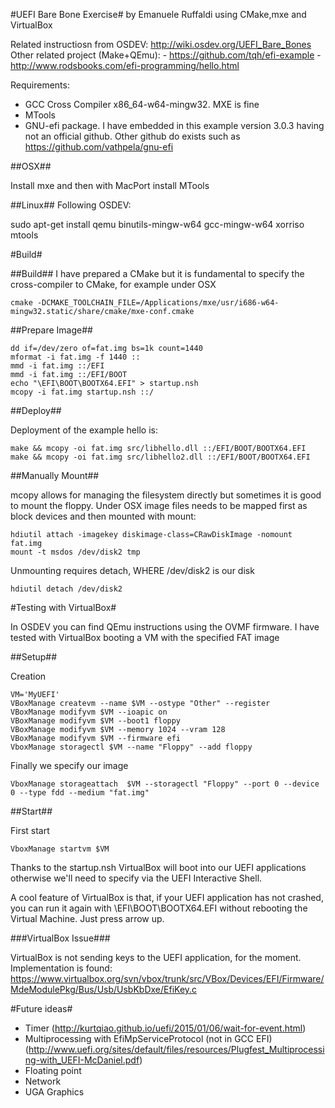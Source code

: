 #UEFI Bare Bone Exercise#
by Emanuele Ruffaldi
using CMake,mxe and VirtualBox

Related instructiosn from OSDEV: http://wiki.osdev.org/UEFI_Bare_Bones
Other related project (Make+QEmu): 
	- https://github.com/tqh/efi-example 
	- http://www.rodsbooks.com/efi-programming/hello.html


Requirements:
- GCC Cross Compiler x86_64-w64-mingw32. MXE is fine
- MTools 
- GNU-efi package. I have embedded in this example version 3.0.3 having not an official github. Other github do exists such as https://github.com/vathpela/gnu-efi

##OSX##

Install mxe and then with MacPort install MTools

##Linux##
Following OSDEV:

sudo apt-get install qemu binutils-mingw-w64 gcc-mingw-w64 xorriso mtools

#Build#

##Build##
I have prepared a CMake but it is fundamental to specify the cross-compiler to CMake, for example under OSX

	cmake -DCMAKE_TOOLCHAIN_FILE=/Applications/mxe/usr/i686-w64-mingw32.static/share/cmake/mxe-conf.cmake

##Prepare Image##

	dd if=/dev/zero of=fat.img bs=1k count=1440
	mformat -i fat.img -f 1440 ::
	mmd -i fat.img ::/EFI
	mmd -i fat.img ::/EFI/BOOT
	echo "\EFI\BOOT\BOOTX64.EFI" > startup.nsh
	mcopy -i fat.img startup.nsh ::/

##Deploy##

Deployment of the example hello is:

	make &&	mcopy -oi fat.img src/libhello.dll ::/EFI/BOOT/BOOTX64.EFI
	make &&	mcopy -oi fat.img src/libhello2.dll ::/EFI/BOOT/BOOTX64.EFI

##Manually Mount##

mcopy allows for managing the filesystem directly but sometimes it is good to mount the floppy. Under OSX image files needs to be mapped first as block devices and then mounted with mount:

	hdiutil attach -imagekey diskimage-class=CRawDiskImage -nomount fat.img
	mount -t msdos /dev/disk2 tmp

Unmounting requires detach, WHERE /dev/disk2 is our disk

	hdiutil detach /dev/disk2

#Testing with VirtualBox#

In OSDEV you can find QEmu instructions using the OVMF firmware. I have tested with VirtualBox booting a VM with the specified FAT image

##Setup##

Creation

	VM='MyUEFI'
	VBoxManage createvm --name $VM --ostype "Other" --register
	VBoxManage modifyvm $VM --ioapic on
	VBoxManage modifyvm $VM --boot1 floppy
	VBoxManage modifyvm $VM --memory 1024 --vram 128
	VBoxManage modifyvm $VM --firmware efi
	VboxManage storagectl $VM --name "Floppy" --add floppy

Finally we specify our image

	VboxManage storageattach  $VM --storagectl "Floppy" --port 0 --device 0 --type fdd --medium "fat.img"

##Start##

First start 

	VboxManage startvm $VM

Thanks to the startup.nsh VirtualBox will boot into our UEFI applications otherwise we'll need to specify via the UEFI Interactive Shell. 

A cool feature of VirtualBox is that, if your UEFI application has not crashed, you can run it again with \EFI\BOOT\BOOTX64.EFI without rebooting the Virtual Machine. Just press arrow up.

###VirtualBox Issue###

VirtualBox is not sending keys to the UEFI application, for the moment. Implementation is found: https://www.virtualbox.org/svn/vbox/trunk/src/VBox/Devices/EFI/Firmware/MdeModulePkg/Bus/Usb/UsbKbDxe/EfiKey.c 

#Future ideas#

- Timer (http://kurtqiao.github.io/uefi/2015/01/06/wait-for-event.html)
- Multiprocessing with EfiMpServiceProtocol (not in GCC EFI) (http://www.uefi.org/sites/default/files/resources/Plugfest_Multiprocessing-with_UEFI-McDaniel.pdf)
- Floating point
- Network
- UGA Graphics




